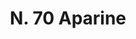 ---
title: "N. 70 Aparine"
permalink: "/edition/plant070/"
plant-name: "N. 70"
plant-number: "070"
plant-xml: "/assets/xml/plant070.xml"
plant-img1: "/assets/img/plant070_verso.jpg"
plant-img2: "/assets/img/plant070.jpg"
plant-title: "N. 70 Aparine"
plant-wfo-link: "http://www.worldfloraonline.org/taxon/wfo-0000968296"
plant-kew-link: ""
plant-taxon-content: "Galium Aparine L."
layout: single-xml
---